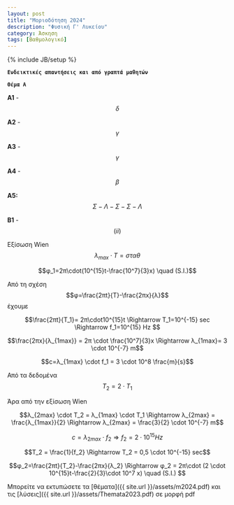 ```yaml
---
layout: post
title: "Μοριοδότηση 2024"
description: "Φυσική Γ' Λυκείου"
category: Άσκηση
tags: [Βαθμολογικό]
---
```

{% include JB/setup %}


**`Ενδεικτικές απαντήσεις και από γραπτά μαθητών`**


**`Θέμα Α`**

**Α1** - $$δ$$

**Α2** - $$γ$$

**Α3** - $$γ$$

**Α4** - $$β$$

**Α5:**  $$Σ - Λ - Σ - Σ - Λ$$


**Β1** - $$(ii)$$

Εξίσωση Wien $$λ_{max} \cdot T = σταθ$$

$$φ_1=2π\cdot(10^{15}t-\frac{10^7}{3}x) \quad (S.I.)$$

Από τη σχέση $$φ=\frac{2πt}{T}-\frac{2πx}{λ}$$ έχουμε

$$\frac{2πt}{T_1}= 2π\cdot10^{15}t \Rightarrow T_1=10^{-15} sec \Rightarrow f_1=10^{15} Hz $$

$$\frac{2πx}{λ_{1max}} = 2π \cdot \frac{10^7}{3}x \Rightarrow λ_{1max}= 3 \cdot 10^{-7} m$$

$$c=λ_{1max} \cdot f_1 = 3 \cdot 10^8 \frac{m}{s}$$

Από τα δεδομένα $$Τ_2 = 2\cdot T_1$$

Άρα από την εξίσωση Wien 

$$λ_{2max} \cdot T_2 = λ_{1max} \cdot T_1 \Rightarrow λ_{2max} = \frac{λ_{1max}}{2} \Rightarrow λ_{2max} = \frac{3}{2} \cdot 10^{-7} m$$

$$c=λ_{2max} \cdot f_2 \Rightarrow f_2=2 \cdot 10^{15} Hz$$

$$T_2 = \frac{1}{f_2} \Rightarrow T_2 = 0,5 \cdot 10^{-15} sec$$

$$φ_2=\frac{2πt}{T_2}-\frac{2πx}{λ_2} \Rightarrow φ_2 = 2π\cdot (2 \cdot 10^{15}t-\frac{2}{3}\cdot 10^7 x) \quad (S.I.) $$



Μπορείτε να εκτυπώσετε τα [θέματα]({{ site.url }}/assets/m2024.pdf) και τις [λύσεις]({{ site.url }}/assets/Themata2023.pdf) σε μορφή pdf  
